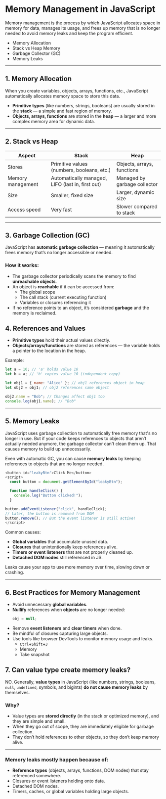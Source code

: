 # Memory Management in JavaScript

Memory management is the process by which JavaScript allocates space in memory for data, manages its usage, and frees up memory that is no longer needed to avoid memory leaks and keep the program efficient.

- Memory Allocation
- Stack vs Heap Memory
- Garbage Collector (GC)
- Memory Leaks

---

## 1. **Memory Allocation**

When you create variables, objects, arrays, functions, etc., JavaScript automatically allocates memory space to store this data.

- **Primitive types** (like numbers, strings, booleans) are usually stored in the **stack** — a simple and fast region of memory.
- **Objects, arrays, functions** are stored in the **heap** — a larger and more complex memory area for dynamic data.

---

## 2. **Stack vs Heap**

| Aspect            | Stack                                            | Heap                         |
| ----------------- | ------------------------------------------------ | ---------------------------- |
| Stores            | Primitive values (numbers, booleans, etc.)       | Objects, arrays, functions   |
| Memory management | Automatically managed, LIFO (last in, first out) | Managed by garbage collector |
| Size              | Smaller, fixed size                              | Larger, dynamic size         |
| Access speed      | Very fast                                        | Slower compared to stack     |

---

## 3. **Garbage Collection (GC)**

JavaScript has **automatic garbage collection** — meaning it automatically frees memory that’s no longer accessible or needed.

### How it works:

- The garbage collector periodically scans the memory to find **unreachable objects**.
- An object is **reachable** if it can be accessed from:
  - The global scope
  - The call stack (current executing function)
  - Variables or closures referencing it
- If no reference points to an object, it’s considered **garbage** and the memory is reclaimed.

## 4. **References and Values**

- **Primitive types** hold their actual values directly.
- **Objects/arrays/functions** are stored as references — the variable holds a pointer to the location in the heap.

Example:

```js
let a = 10; // 'a' holds value 10
let b = a; // 'b' copies value 10 (independent copy)

let obj1 = { name: "Alice" }; // obj1 references object in heap
let obj2 = obj1; // obj2 references same object

obj2.name = "Bob"; // Changes affect obj1 too
console.log(obj1.name); // "Bob"
```

---

## 5. **Memory Leaks**

JavaScript uses garbage collection to automatically free memory that's no longer in use. But if your code keeps references to objects that aren’t actually needed anymore, the garbage collector can't clean them up. That causes memory to build up unnecessarily.

Even with automatic GC, you can cause **memory leaks** by keeping references to objects that are no longer needed.

```js
<button id="leakyBtn">Click Me</button>
<script>
  const button = document.getElementById("leakyBtn");

  function handleClick() {
    console.log("Button clicked!");
  }

button.addEventListener("click", handleClick);
// Later, the button is removed from DOM
button.remove(); // But the event listener is still active!
</script>
```

Common causes:

- **Global variables** that accumulate unused data.
- **Closures** that unintentionally keep references alive.
- **Timers or event listeners** that are not properly cleaned up.
- **Detached DOM nodes** still referenced in JS.

Leaks cause your app to use more memory over time, slowing down or crashing.

---

## 6. **Best Practices for Memory Management**

- Avoid unnecessary **global variables**.
- **Nullify** references when **objects** are no longer needed:
  ```js
  obj = null;
  ```
- Remove **event listeners** and **clear timers** when done.
- Be mindful of closures capturing large objects.
- Use tools like browser DevTools to monitor memory usage and leaks.
  - `Ctrl`+`Shift`+`J`
  - Memory
  - Take snapshot

## 7. Can value type create memory leaks?

NO. Generally, **value types** in JavaScript (like numbers, strings, booleans, `null`, `undefined`, symbols, and bigints) **do not cause memory leaks** by themselves.

### Why?

- Value types are **stored directly** (in the stack or optimized memory), and they are simple and small.
- When they go out of scope, they are immediately eligible for garbage collection.
- They don’t hold references to other objects, so they don’t keep memory alive.

---

### Memory leaks mostly happen because of:

- **Reference types** (objects, arrays, functions, DOM nodes) that stay referenced somewhere.
- Closures or event listeners holding onto data.
- Detached DOM nodes.
- Timers, caches, or global variables holding large objects.
